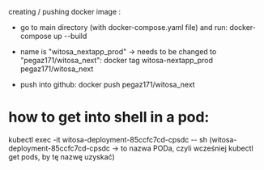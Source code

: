 <!-- creating / pushing docker image :
docker build -f ./prod.Dockerfile -t pegaz171/witosa_next .
docker push pegaz171/witosa_next

running it localy:
docker run --name witosa_next -p 3000:3000 --rm pegaz171/witosa_next -->

creating / pushing docker image :

- go to main directory (with docker-compose.yaml file) and run:
  docker-compose up --build

- name is "witosa_nextapp_prod" -> needs to be changed to "pegaz171/witosa_next":
  docker tag witosa-nextapp_prod pegaz171/witosa_next

- push into github:
  docker push pegaz171/witosa_next

  <!-- //delete yaml in kubernetes -->
  <!-- //apply yaml in kubernetes -->

# how to get into shell in a pod:

kubectl exec -it witosa-deployment-85ccfc7cd-cpsdc -- sh (witosa-deployment-85ccfc7cd-cpsdc -> to nazwa PODa, czyli wcześniej kubectl get pods, by tę nazwę uzyskać)
